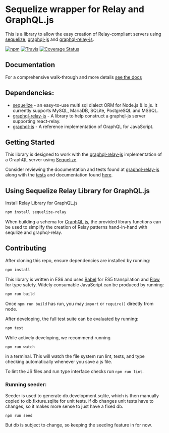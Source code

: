 # Sequelize wrapper for Relay and GraphQL.js

This is a library to allow the easy creation of Relay-compliant servers using
 [sequelize](https://github.com/sequelize/sequelize),
 [graphql-js](https://github.com/graphql/graphql-js) and
 [graphql-relay-js](https://github.com/graphql/graphql-relay-js).

[![npm](https://img.shields.io/npm/v/npm.svg)](https://www.npmjs.com/package/sequelize-relay)
[![Travis](https://img.shields.io/travis/rust-lang/rust.svg)](https://travis-ci.org/MattMcFarland/sequelize-relay)
[![Coverage Status](https://coveralls.io/repos/MattMcFarland/sequelize-relay/badge.svg?branch=master&service=github)](https://coveralls.io/github/MattMcFarland/sequelize-relay?branch=master)

## Documentation

For a comprehensive walk-through and more details [see the docs](https://mattmcfarland.gitbooks.io/sequelize-relay/content/index.html)

## Dependencies:
- [sequelize](https://github.com/sequelize/sequelize) -
 an easy-to-use multi sql dialect ORM for Node.js & io.js.
 It currently supports MySQL, MariaDB, SQLite, PostgreSQL and MSSQL.
- [graphql-relay-js](https://github.com/graphql/graphql-relay-js) -
 A library to help construct a graphql-js server supporting react-relay.
- [graphql-js](https://github.com/graphql/graphql-js) -
 A reference implementation of GraphQL for JavaScript.

## Getting Started


This library is designed to work with the
[graphql-relay-js](https://github.com/graphql/graphql-relay-js) implementation
of a GraphQL server using [Sequelize](https://github.com/sequelize/sequelize).

Consider reviewing the documentation and tests found at [graphql-relay-js](https://github.com/graphql/graphql-relay-js)
along with the [tests](src/data/__tests__) and documentation found [here](https://mattmcfarland.gitbooks.io/sequelize-relay/content/index.html).

## Using Sequelize Relay Library for GraphQL.js

Install Relay Library for GraphQL.js

```sh
npm install sequelize-relay
```

When building a schema for [GraphQL.js](https://github.com/graphql/graphql-js),
the provided library functions can be used to simplify the creation of Relay
patterns hand-in-hand with sequlize and graphql-relay.




## Contributing

After cloning this repo, ensure dependencies are installed by running:

```sh
npm install
```

This library is written in ES6 and uses [Babel](http://babeljs.io/) for ES5
transpilation and [Flow](http://flowtype.org/) for type safety. Widely
consumable JavaScript can be produced by running:

```sh
npm run build
```

Once `npm run build` has run, you may `import` or `require()` directly from
node.

After developing, the full test suite can be evaluated by running:

```sh
npm test
```

While actively developing, we recommend running

```sh
npm run watch
```

in a terminal. This will watch the file system run lint, tests, and type
checking automatically whenever you save a js file.

To lint the JS files and run type interface checks run `npm run lint`.

### Running seeder:

Seeder is used to generate db.development.sqlite, which is then manually
copied to db.fixture.sqlite for unit tests. if db changes unit tests have
to changes, so it makes more sense to just have a fixed db.

```
npm run seed
```


But db is subject to change, so keeping the seeding feature in for now.